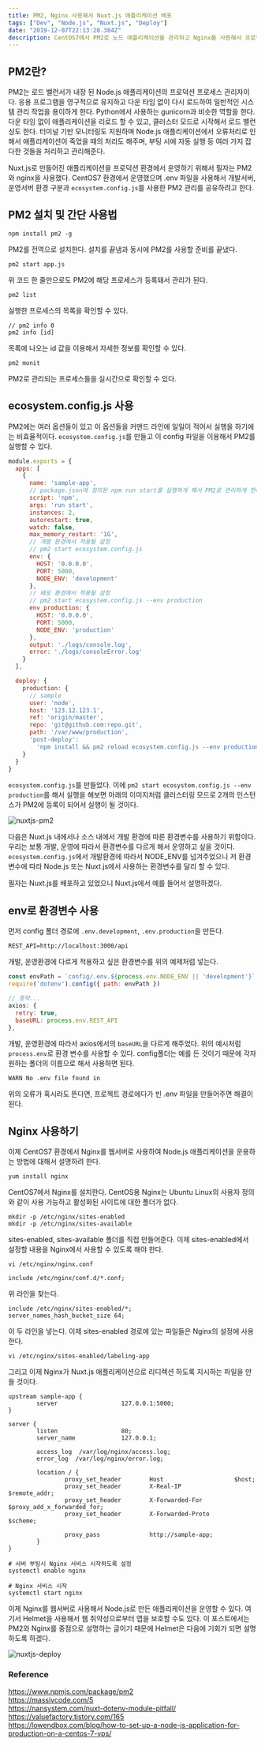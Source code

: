 ```yaml
---
title: PM2, Nginx 사용해서 Nuxt.js 애플리케이션 배포
tags: ["Dev", "Node.js", "Nuxt.js", "Deploy"]
date: "2019-12-07T22:13:20.384Z"
description: CentOS7에서 PM2로 노드 애플리케이션을 관리하고 Nginx를 사용해서 프로덕션 환경에서 노드 애플리케이션을 운영해봅니다.
---
```


## PM2란?

PM2는 로드 밸런서가 내장 된 Node.js 애플리케이션의 프로덕션 프로세스 관리자이다. 응용 프로그램을 영구적으로 유지하고 다운 타임 없이 다시 로드하여 일반적인 시스템 관리 작업을 용이하게 한다. Python에서 사용하는 gunicorn과 비슷한 역할을 한다. 다운 타임 없이 애플리케이션을 리로드 할 수 있고, 클러스터 모드로 시작해서 로드 밸런싱도 한다. 터미널 기반 모니터링도 지원하며 Node.js 애플리케이션에서 오류처리로 인해서 애플리케이션이 죽었을 때의 처리도 해주며, 부팅 시에 자동 실행 등 여러 가지 잡다한 것들을 처리하고 관리해준다.

Nuxt.js로 만들어진 애플리케이션을 프로덕션 환경에서 운영하기 위해서 필자는 PM2와 nginx을 사용했다. CentOS7 환경에서 운영했으며 .env 파일을 사용해서 개발서버, 운영서버 환경 구분과 `ecosystem.config.js`를 사용한 PM2 관리를 공유하려고 한다.

## PM2 설치 및 간단 사용법

```
npm install pm2 -g
```

PM2를 전역으로 설치한다. 설치를 끝냄과 동시에 PM2를 사용할 준비를 끝냈다.

```
pm2 start app.js
```

위 코드 한 줄만으로도 PM2에 해당 프로세스가 등록돼서 관리가 된다.

```
pm2 list
```

실행한 프로세스의 목록을 확인할 수 있다.

```
// pm2 info 0
pm2 info [id]
```

목록에 나오는 id 값을 이용해서 자세한 정보를 확인할 수 있다.

```
pm2 monit
```

PM2로 관리되는 프로세스들을 실시간으로 확인할 수 있다.

## ecosystem.config.js 사용

PM2에는 여러 옵션들이 있고 이 옵션들을 커맨드 라인에 일일이 적어서 실행을 하기에는 비효율적이다. `ecosystem.config.js`를 만들고 이 config 파일을 이용해서 PM2를 실행할 수 있다.

```javascript
module.exports = {
  apps: [
    {
      name: 'sample-app',
      // package.json에 정의된 npm run start를 실행하게 해서 PM2로 관리하게 한다.
      script: 'npm',
      args: 'run start',
      instances: 2,
      autorestart: true,
      watch: false,
      max_memory_restart: '1G',
      // 개발 환경에서 적용될 설정
      // pm2 start ecosystem.config.js
      env: {
        HOST: '0.0.0.0',
        PORT: 5000,
        NODE_ENV: 'development'
      },
      // 배포 환경에서 적용될 설정
      // pm2 start ecosystem.config.js --env production
      env_production: {
        HOST: '0.0.0.0',
        PORT: 5000,
        NODE_ENV: 'production'
      },
      output: './logs/console.log',
      error: './logs/consoleError.log'
    }
  ],

  deploy: {
    production: {
      // sample
      user: 'node',
      host: '123.12.123.1',
      ref: 'origin/master',
      repo: 'git@github.com:repo.git',
      path: '/var/www/production',
      'post-deploy':
        'npm install && pm2 reload ecosystem.config.js --env production'
    }
  }
}
```

`ecosystem.config.js`를 만들었다. 이에 `pm2 start ecosystem.config.js --env production`를 해서 실행을 해보면 아래의 이미지처럼 클러스터링 모드로 2개의 인스턴스가 PM2에 등록이 되어서 실행이 될 것이다.

![nuxtjs-pm2](./nuxtjs-pm2.png)

다음은 Nuxt.js 내에서나 소스 내에서 개발 환경에 따른 환경변수를 사용하기 위함이다. 우리는 보통 개발, 운영에 따라서 환경변수를 다르게 해서 운영하고 싶을 것이다. `ecosystem.config.js`에서 개발환경에 따라서 NODE_ENV를 넘겨주었으니 저 환경변수에 따라 Node.js 또는 Nuxt.js에서 사용하는 환경변수를 달리 할 수 있다.

필자는 Nuxt.js를 배포하고 있었으니 Nuxt.js에서 예를 들어서 설명하겠다.

## env로 환경변수 사용

먼저 config 폴더 경로에 `.env.development`, `.env.production`을 만든다.

```
REST_API=http://localhost:3000/api
```

개발, 운영환경에 다르게 적용하고 싶은 환경변수를 위의 예제처럼 넣는다.

```javascript
const envPath = `config/.env.${process.env.NODE_ENV || 'development'}`
require('dotenv').config({ path: envPath })

// 중략...
axios: {
  retry: true,
  baseURL: process.env.REST_API
},
```

개발, 운영환경에 따라서 axios에서의 `baseURL`을 다르게 해주었다. 위의 예시처럼 `process.env`로 환경 변수를 사용할 수 있다. config폴더는 예를 든 것이기 때문에 각자 원하는 폴더의 이름으로 해서 사용하면 된다.

```
WARN No .env file found in
```

위의 오류가 혹시라도 뜬다면, 프로젝트 경로에다가 빈 .env 파일을 만들어주면 해결이 된다.

## Nginx 사용하기

이제 CentOS7 환경에서 Nginx를 웹서버로 사용하여 Node.js 애플리케이션을 운용하는 방법에 대해서 설명하려 한다.

```
yum install nginx
```

CentOS7에서 Nginx를 설치한다. CentOS용 Nginx는 Ubuntu Linux의 사용자 정의와 같이 사용 가능하고 활성화된 사이트에 대한 폴더가 없다.

```
mkdir -p /etc/nginx/sites-enabled
mkdir -p /etc/nginx/sites-available
```

sites-enabled, sites-available 폴더를 직접 만들어준다. 이제 sites-enabled에서 설정할 내용을 Nginx에서 사용할 수 있도록 해야 한다.

```
vi /etc/nginx/nginx.conf
```

```
include /etc/nginx/conf.d/*.conf;
```

위 라인을 찾는다.

```
include /etc/nginx/sites-enabled/*;
server_names_hash_bucket_size 64;
```

이 두 라인을 넣는다. 이제 sites-enabled 경로에 있는 파일들은 Nginx의 설정에 사용한다.

```
vi /etc/nginx/sites-enabled/labeling-app
```

그리고 이제 Nginx가 Nuxt.js 애플리케이션으로 리디렉션 하도록 지시하는 파일을 만들 것이다.

```
upstream sample-app {
        server                  127.0.0.1:5000;
}
  
server {
        listen                  80;
        server_name             127.0.0.1;
        
        access_log  /var/log/nginx/access.log;
        error_log  /var/log/nginx/error.log;
    
        location / {
                proxy_set_header        Host                    $host;
                proxy_set_header        X-Real-IP               $remote_addr;
                proxy_set_header        X-Forwarded-For         $proxy_add_x_forwarded_for;
                proxy_set_header        X-Forwarded-Proto       $scheme;
  
                proxy_pass              http://sample-app;
        }
}
```

```
# 서버 부팅시 Nginx 서비스 시작하도록 설정
systemctl enable nginx

# Nginx 서비스 시작
systemctl start nginx
```

이제 Nginx를 웹서버로 사용해서 Node.js로 만든 애플리케이션을 운영할 수 있다. 여기서 Helmet을 사용해서 웹 취약성으로부터 앱을 보호할 수도 있다. 이 포스트에서는 PM2와 Nginx를 중점으로 설명하는 글이기 때문에 Helmet은 다음에 기회가 되면 설명하도록 하겠다.

![nuxtjs-deploy](./nuxtjs-deploy.png)

### Reference
https://www.npmjs.com/package/pm2  
https://massivcode.com/5  
https://nansystem.com/nuxt-dotenv-module-pitfall/  
https://valuefactory.tistory.com/165  
https://lowendbox.com/blog/how-to-set-up-a-node-js-application-for-production-on-a-centos-7-vps/